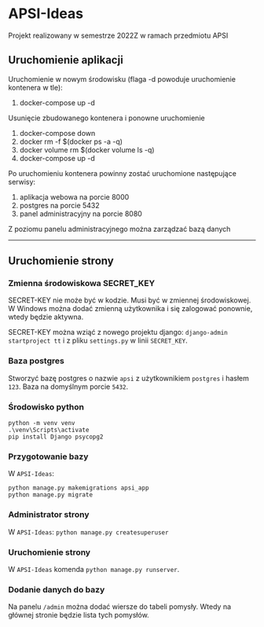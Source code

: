 # APSI-Ideas
Projekt realizowany w semestrze 2022Z w ramach przedmiotu APSI

## Uruchomienie aplikacji
Uruchomienie w nowym środowisku (flaga -d powoduje uruchomienie kontenera w tle):
1. docker-compose up -d

Usunięcie zbudowanego kontenera i ponowne uruchomienie
1. docker-compose down
2. docker rm -f $(docker ps -a -q)
3. docker volume rm $(docker volume ls -q)
4. docker-compose up -d

Po uruchomieniu kontenera powinny zostać uruchomione następujące serwisy:
1. aplikacja webowa na porcie 8000
2. postgres na porcie 5432
3. panel administracyjny na porcie 8080

Z poziomu panelu administracyjnego można zarządzać bazą danych

---

## Uruchomienie strony

### Zmienna środowiskowa SECRET_KEY
SECRET-KEY nie może być w kodzie. Musi być w zmiennej środowiskowej. W Windows można dodać zmienną użytkownika i się zalogować ponownie, wtedy będzie aktywna.

SECRET-KEY można wziąć z nowego projektu django: `django-admin startproject tt` i z pliku `settings.py` w linii `SECRET_KEY`.

### Baza postgres
Stworzyć bazę postgres o nazwie `apsi` z użytkownikiem `postgres` i hasłem `123`. Baza na domyślnym porcie `5432`.

### Środowisko python
```
python -m venv venv
.\venv\Scripts\activate
pip install Django psycopg2
```

### Przygotowanie bazy
W `APSI-Ideas`:
```
python manage.py makemigrations apsi_app
python manage.py migrate
```

### Administrator strony
W `APSI-Ideas`: `python manage.py createsuperuser`

### Uruchomienie strony
W `APSI-Ideas` komenda `python manage.py runserver`.

### Dodanie danych do bazy
Na panelu `/admin` można dodać wiersze do tabeli pomysły. Wtedy na głównej stronie będzie lista tych pomysłów.

